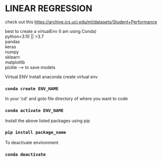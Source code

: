 # LINEAR REGRESSION
check out this 
https://archive.ics.uci.edu/ml/datasets/Student+Performance

best to create a virtualEnv (I am using Conda)  
python=3.10 || >3.7  
pandas  
keras  
numpy  
sklearn  
matplotlib  
pickle --> to save models


Virtual ENV
Install anaconda
create virtual env
### `conda create ENV_NAME`
In your 'cd' and goto file directory of where you want to code
### `conda activate ENV_NAME`
Install the above listed packages using pip
### `pip install package_name`

To deactivate environment
### `conda deactivate`
